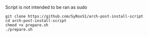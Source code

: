 Script is not intended to be ran as sudo

```
git clone https://github.com/SyRoxS1/arch-post-install-script
cd arch-post-install-script 
chmod +x prepare.sh 
./prepare.sh 
```
